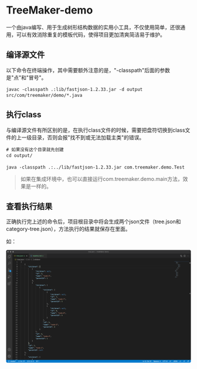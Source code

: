 # TreeMaker-demo

一个由java编写、用于生成树形结构数据的实用小工具，不仅使用简单，还很通用，可以有效消除重复的模板代码，使得项目更加清爽简洁易于维护。

## 编译源文件
以下命令在终端操作，其中需要额外注意的是，"-classpath"后面的参数是"点"和"冒号"。

```base
javac -classpath .:lib/fastjson-1.2.33.jar -d output src/com/treemaker/demo/*.java
```

## 执行class
与编译源文件有所区别的是，在执行class文件的时候，需要把盘符切换到class文件的上一级目录，否则会报"找不到或无法加载主类"的错误。

```base
# 如果没有这个目录就先创建
cd output/

java -classpath .:../lib/fastjson-1.2.33.jar com.treemaker.demo.Test
```
> 如果在集成环境中，也可以直接运行com.treemaker.demo.main方法，效果是一样的。

## 查看执行结果

正确执行完上述的命令后，项目根目录中将会生成两个json文件（tree.json和category-tree.json），方法执行的结果就保存在里面。

如：

![image](./257E814066EEAFF865E8D07FCC67A1BF.png)